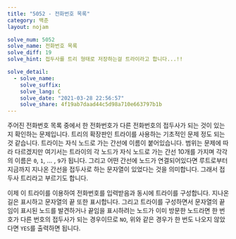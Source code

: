 ```yaml
---
title: "5052 - 전화번호 목록"
category: 백준
layout: nojam

solve_num: 5052
solve_name: 전화번호 목록
solve_diff: 19
solve_hint: 접두사를 트리 형태로 저장하는걸 트라이라고 합니다...!!

solve_detail:
  - solve_name:
    solve_suffix:
    solve_lang: C
    solve_date: "2021-03-28 22:56:57"
    solve_share: 4f19ab7daad44c5d98a710e663797b1b
---
```


주어진 전화번호 목록 중에서 한 전화번호가 다른 전화번호의 접두사가 되는 것이 있는지 확인하는 문제입니다. 트리의 확장판인 트라이를 사용하는 기초적인 문제 정도 되는 것 같습니다. 트라이는 자식 노드로 가는 간선에 이름이 붙어있습니다. 범위는 문제에 따라 다르겠지만 여기서는 트라이의 각 노드가 자식 노드로 가는 간선 10개를 가지며 각각의 이름은 `0`, `1`, ... , `9`가 됩니다. 그리고 어떤 간선에 노드가 연결되어있다면 루트로부터 지금까지 지나온 간선을 접두사로 하는 문자열이 있었다는 것을 의미합니다. 그래서 접두사 트리라고 부르기도 합니다.

이제 이 트라이를 이용하여 전화번호를 입력받음과 동시에 트라이를 구성합니다. 지나온 길은 표시하고 문자열의 끝 또한 표시합니다. 그리고 트라이를 구성하면서 문자열의 끝임이 표시된 노드를 발견하거나 끝임을 표시하려는 노드가 이미 방문한 노드라면 한 번호가 다른 번호의 접두사가 되는 경우이므로 `NO`, 위와 같은 경우가 한 번도 나오지 않았다면 `YES`를 출력하면 됩니다.
